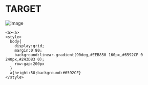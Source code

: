 # TARGET

![image](https://github.com/user-attachments/assets/ab9b8a73-e897-43fb-9b25-2333a41e42bf)

```
<a><a>
<style>
  body{
    display:grid;
    margin:0 80;
    background:linear-gradient(90deg,#EEB850 160px,#6592CF 0 240px,#243D83 0);
    row-gap:200px
  }
  a{height:50;background:#6592CF}
</style>
```
